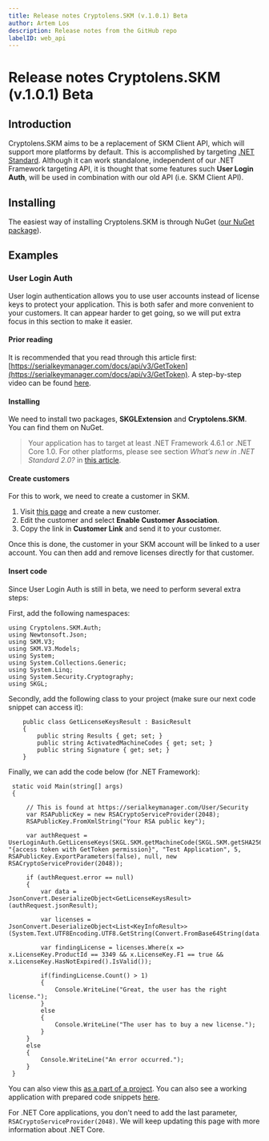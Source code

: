 ```yaml
---
title: Release notes Cryptolens.SKM (v.1.0.1) Beta
author: Artem Los
description: Release notes from the GitHub repo
labelID: web_api
---
```

# Release notes Cryptolens.SKM (v.1.0.1) Beta

## Introduction
Cryptolens.SKM aims to be a replacement of SKM Client API, which will support more platforms by default. This is accomplished by targeting [.NET Standard](https://blogs.msdn.microsoft.com/dotnet/2016/09/26/introducing-net-standard/). Although it can work standalone, independent of our .NET Framework targeting API, it is thought that some features such **User Login Auth**, will be used in combination with our old API (i.e. SKM Client API).

## Installing
The easiest way of installing Cryptolens.SKM is through NuGet ([our NuGet package](https://www.nuget.org/packages/Cryptolens.SKM/1.0.1)).

## Examples

### User Login Auth
User login authentication allows you to use user accounts instead of license keys to protect your application. This is both safer and more convenient to your customers. It can appear harder to get going, so we will put extra focus in this section to make it easier.

#### Prior reading

It is recommended that you read through this article first: [https://serialkeymanager.com/docs/api/v3/GetToken](https://serialkeymanager.com/docs/api/v3/GetToken). A step-by-step video can be found [here](https://youtu.be/3GDwRUBgD4A).

#### Installing
We need to install two packages, **SKGLExtension** and **Cryptolens.SKM**. You can find them on NuGet. 

> Your application has to target at least .NET Framework 4.6.1 or .NET Core 1.0. For other platforms, please see section *What’s new in .NET Standard 2.0?* in [this article](https://blogs.msdn.microsoft.com/dotnet/2016/09/26/introducing-net-standard/).

#### Create customers
For this to work, we need to create a customer in SKM. 

1. Visit [this page](https://serialkeymanager.com/Customer) and create a new customer.
2. Edit the customer and select **Enable Customer Association**.
3. Copy the link in **Customer Link** and send it to your customer. 

Once this is done, the customer in your SKM account will be linked to a user account. You can then add and remove licenses directly for that customer.

#### Insert code

Since User Login Auth is still in beta, we need to perform several extra steps:

First, add the following namespaces:

```
using Cryptolens.SKM.Auth;
using Newtonsoft.Json;
using SKM.V3;
using SKM.V3.Models;
using System;
using System.Collections.Generic;
using System.Linq;
using System.Security.Cryptography;
using SKGL;
```

Secondly, add the following class to your project (make sure our next code snippet can access it):

```
    public class GetLicenseKeysResult : BasicResult
    {
        public string Results { get; set; }
        public string ActivatedMachineCodes { get; set; }
        public string Signature { get; set; }
    }
```

Finally, we can add the code below (for .NET Framework):

```
 static void Main(string[] args)
 {

     // This is found at https://serialkeymanager.com/User/Security
     var RSAPublicKey = new RSACryptoServiceProvider(2048);
     RSAPublicKey.FromXmlString("Your RSA public key");

     var authRequest = UserLoginAuth.GetLicenseKeys(SKGL.SKM.getMachineCode(SKGL.SKM.getSHA256), "{access token with GetToken permission}", "Test Application", 5, RSAPublicKey.ExportParameters(false), null, new RSACryptoServiceProvider(2048));

     if (authRequest.error == null)
     {
         var data = JsonConvert.DeserializeObject<GetLicenseKeysResult>(authRequest.jsonResult);

         var licenses = JsonConvert.DeserializeObject<List<KeyInfoResult>>(System.Text.UTF8Encoding.UTF8.GetString(Convert.FromBase64String(data.Results)));

         var findingLicense = licenses.Where(x => x.LicenseKey.ProductId == 3349 && x.LicenseKey.F1 == true && x.LicenseKey.HasNotExpired().IsValid());

         if(findingLicense.Count() > 1)
         {
             Console.WriteLine("Great, the user has the right license.");
         }
         else
         {
             Console.WriteLine("The user has to buy a new license.");
         }
     }
     else
     {
         Console.WriteLine("An error occurred.");
     }
 }
```
You can also view this [as a part of a project](https://github.com/SerialKeyManager/SKGL-Extension-for-dot-NET/tree/master/SKM/User%20Login%20Auth%20Example). You can also see a working application with prepared code snippets [here](https://github.com/SerialKeyManager/Examples/tree/master/Digital%20Tools%20Collection%20User%20Login%20Auth).

For .NET Core applications, you don't need to add the last parameter, `RSACryptoServiceProvider(2048)`. We will keep updating this page with more information about .NET Core.
